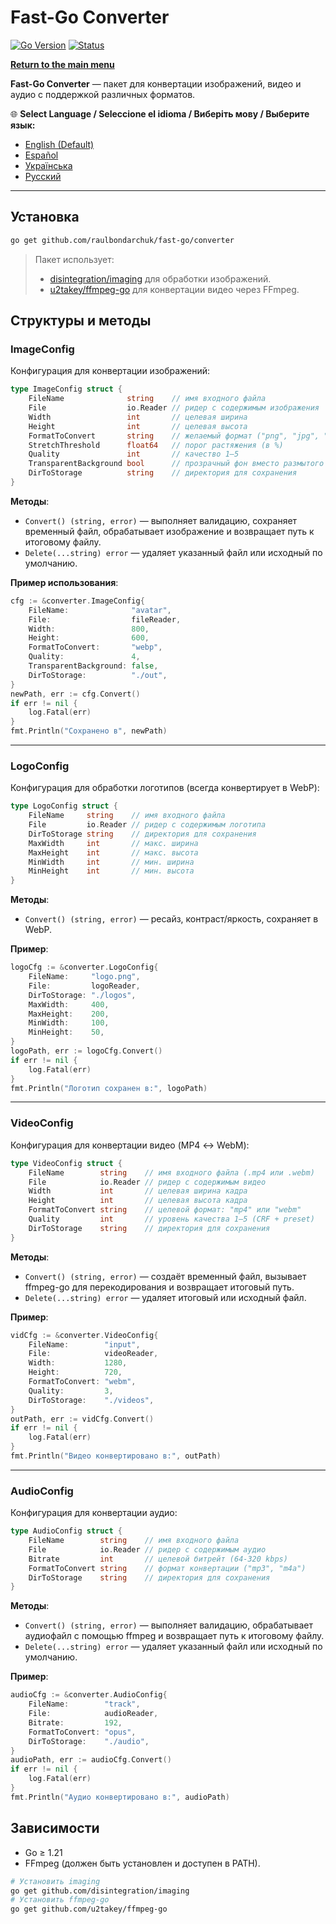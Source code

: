 # Fast-Go Converter
[![Go Version](https://img.shields.io/badge/Go-1.23%2B-blue?logo=go&logoColor=white)](https://go.dev/doc/install) [![Status](https://img.shields.io/badge/Status-Active-brightgreen)](#)

[**Return to the main menu**](https://github.com/raulbondarchuk/fast-go/tree/main)

**Fast-Go Converter** — пакет для конвертации изображений, видео и аудио с поддержкой различных форматов.

🌐 **Select Language / Seleccione el idioma / Виберіть мову / Выберите язык:**
- [English (Default)](https://github.com/raulbondarchuk/fast-go/tree/main/converter)
- [Español](README.es.md)
- [Українська](README.ua.md)
- [Русский](README.ru.md)

---

## Установка

```bash
go get github.com/raulbondarchuk/fast-go/converter
```

> Пакет использует:
>
> - [disintegration/imaging](https://github.com/disintegration/imaging) для обработки изображений.
> - [u2takey/ffmpeg-go](https://github.com/u2takey/ffmpeg-go) для конвертации видео через FFmpeg.

## Структуры и методы

### ImageConfig

Конфигурация для конвертации изображений:

```go
type ImageConfig struct {
    FileName              string    // имя входного файла
    File                  io.Reader // ридер с содержимым изображения
    Width                 int       // целевая ширина
    Height                int       // целевая высота
    FormatToConvert       string    // желаемый формат ("png", "jpg", "jpeg", "webp", "jfif")
    StretchThreshold      float64   // порог растяжения (в %)
    Quality               int       // качество 1–5
    TransparentBackground bool      // прозрачный фон вместо размытого
    DirToStorage          string    // директория для сохранения
}
```

**Методы**:

- `Convert() (string, error)` — выполняет валидацию, сохраняет временный файл, обрабатывает изображение и возвращает путь к итоговому файлу.
- `Delete(...string) error` — удаляет указанный файл или исходный по умолчанию.

**Пример использования**:

```go
cfg := &converter.ImageConfig{
    FileName:              "avatar",
    File:                  fileReader,
    Width:                 800,
    Height:                600,
    FormatToConvert:       "webp",
    Quality:               4,
    TransparentBackground: false,
    DirToStorage:          "./out",
}
newPath, err := cfg.Convert()
if err != nil {
    log.Fatal(err)
}
fmt.Println("Сохранено в", newPath)
```

---

### LogoConfig

Конфигурация для обработки логотипов (всегда конвертирует в WebP):

```go
type LogoConfig struct {
    FileName     string    // имя входного файла
    File         io.Reader // ридер с содержимым логотипа
    DirToStorage string    // директория для сохранения
    MaxWidth     int       // макс. ширина
    MaxHeight    int       // макс. высота
    MinWidth     int       // мин. ширина
    MinHeight    int       // мин. высота
}
```

**Методы**:

- `Convert() (string, error)` — ресайз, контраст/яркость, сохраняет в WebP.

**Пример**:

```go
logoCfg := &converter.LogoConfig{
    FileName:     "logo.png",
    File:         logoReader,
    DirToStorage: "./logos",
    MaxWidth:     400,
    MaxHeight:    200,
    MinWidth:     100,
    MinHeight:    50,
}
logoPath, err := logoCfg.Convert()
if err != nil {
    log.Fatal(err)
}
fmt.Println("Логотип сохранен в:", logoPath)
```

---

### VideoConfig

Конфигурация для конвертации видео (MP4 ↔ WebM):

```go
type VideoConfig struct {
    FileName        string    // имя входного файла (.mp4 или .webm)
    File            io.Reader // ридер с содержимым видео
    Width           int       // целевая ширина кадра
    Height          int       // целевая высота кадра
    FormatToConvert string    // целевой формат: "mp4" или "webm"
    Quality         int       // уровень качества 1–5 (CRF + preset)
    DirToStorage    string    // директория для сохранения
}
```

**Методы**:

- `Convert() (string, error)` — создаёт временный файл, вызывает ffmpeg-go для перекодирования и возвращает итоговый путь.
- `Delete(...string) error` — удаляет итоговый или исходный файл.

**Пример**:

```go
vidCfg := &converter.VideoConfig{
    FileName:        "input",
    File:            videoReader,
    Width:           1280,
    Height:          720,
    FormatToConvert: "webm",
    Quality:         3,
    DirToStorage:    "./videos",
}
outPath, err := vidCfg.Convert()
if err != nil {
    log.Fatal(err)
}
fmt.Println("Видео конвертировано в:", outPath)
```

---

### AudioConfig

Конфигурация для конвертации аудио:

```go
type AudioConfig struct {
    FileName        string    // имя входного файла
    File            io.Reader // ридер с содержимым аудио
    Bitrate         int       // целевой битрейт (64-320 kbps)
    FormatToConvert string    // формат конвертации ("mp3", "m4a")
    DirToStorage    string    // директория для сохранения
}
```

**Методы**:

- `Convert() (string, error)` — выполняет валидацию, обрабатывает аудиофайл с помощью ffmpeg и возвращает путь к итоговому файлу.
- `Delete(...string) error` — удаляет указанный файл или исходный по умолчанию.

**Пример**:

```go
audioCfg := &converter.AudioConfig{
    FileName:        "track",
    File:            audioReader,
    Bitrate:         192,
    FormatToConvert: "opus",
    DirToStorage:    "./audio",
}
audioPath, err := audioCfg.Convert()
if err != nil {
    log.Fatal(err)
}
fmt.Println("Аудио конвертировано в:", audioPath)
```

## Зависимости

- Go ≥ 1.21
- FFmpeg (должен быть установлен и доступен в PATH).

```bash
# Установить imaging
go get github.com/disintegration/imaging
# Установить ffmpeg-go
go get github.com/u2takey/ffmpeg-go
```


